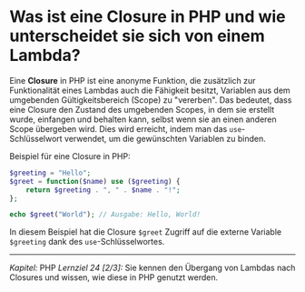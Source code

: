 # Was ist eine Closure in PHP und wie unterscheidet sie sich von einem Lambda?

Eine **Closure** in PHP ist eine anonyme Funktion, die zusätzlich zur Funktionalität eines Lambdas auch die Fähigkeit besitzt, Variablen aus dem umgebenden Gültigkeitsbereich (Scope) zu "vererben". Das bedeutet, dass eine Closure den Zustand des umgebenden Scopes, in dem sie erstellt wurde, einfangen und behalten kann, selbst wenn sie an einen anderen Scope übergeben wird. Dies wird erreicht, indem man das `use`-Schlüsselwort verwendet, um die gewünschten Variablen zu binden.

Beispiel für eine Closure in PHP:
```php
$greeting = "Hello";
$greet = function($name) use ($greeting) {
    return $greeting . ", " . $name . "!";
};

echo $greet("World"); // Ausgabe: Hello, World!
```
In diesem Beispiel hat die Closure `$greet` Zugriff auf die externe Variable `$greeting` dank des `use`-Schlüsselwortes.

---

_Kapitel:_ PHP
_Lernziel 24 \[2/3\]:_ Sie kennen den Übergang von Lambdas nach Closures und wissen, wie diese in PHP genutzt werden.
